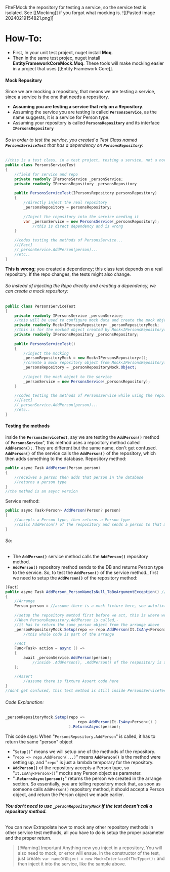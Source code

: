 FIteFMock the repository for testing a service, so the service test is isolated. See [[Mocking]] if you forgot what mocking is.
![[Pasted image 20240219154821.png]]
# How-To:
- First, In your unit test project, nuget install **Moq**.
- Then in the same test projec, nuget install **EntityFrameworkCoreMock.Moq**.
These tools will make mocking easier in a project that uses [[Entity Framework Core]].
#### Mock Repository
Since we are mocking a repository, that means we are testing a service, since a service is the one that needs a repository.
- **Assuming you are testing a service that rely on a Repository**. 
- Assuming the service you are testing is called **`PersonsService`**, as the name suggests, it is a service for Person type.
- Assuming your repository is called **`PersonsRepository`** and its interface  **`IPersonsRepository`**
###### So in order to test the service, you created a Test Class named **`PersonsServiceTest`** that has a dependency on **`PersonsRepository`**:
```c#
//this is a test class, in a test project, testing a service, not a normal class or a service.
public class PersonsServiceTest
{
	//field for service and repo
	private readonly IPersonsService _personService;
	private readonly IPersonsRepository _personsRepository
	
	public PersonsServiceTest(IPersonsRepository personsRepository)
	{
		//directly inject the real repository
		_personsRepository = personsRepository;
		
		//Inject the repository into the service needing it
		var _personService = new PersonsService(_personsRepository);
			//this is direct dependency and is wrong
	}
	
	//codes testing the methods of PersonsService...
	//[Fact]
	//_personService.AddPerson(person)...
	//etc..
}
```
**This is wrong**; you created a dependency; this class test depends on a real repository. If the repo changes, the tests might also change.
###### So instead of injecting the Repo directly and creating a dependency, we can create a mock repository:
```c#
public class PersonsServiceTest
{
	private readonly IPersonsService _personService;
	//this will be used to configure mock data and create the mock object
	private readonly Mock<IPersonsRepository> _personRepositoryMock;
	//this is for the mocked object created by Mock<IPersonsRepository>
	private readonly IPersonsRepository _personsRepository;
	
	public PersonsServiceTest()
	{
		//inject the mocking
		_personRepositoryMock = new Mock<IPersonsRepository>();
		//create a mock repository object from Mock<IPersonsRepository>
		_personsRepository = _personRepositoryMock.Object;
		
		//inject the mock object to the service
		_personService = new PersonsService(_personsRepository);
	}
	
	//codes testing the methods of PersonsService while using the repo...
	//[Fact]
	//_personService.AddPerson(person)...
	//etc..
}
```
#### Testing the methods
inside the **`PersonsServiceTest`**, say we are testing the **`AddPerson()`** method of **`PersonsService`**", this method uses a repository method called **`AddPerson();`**. They are different but the same name, don't get confused.  **`AddPerson()`** of the service calls the  **`AddPerson()`** of the repository, which then adds something to the database.
Repository method:
```c#
public async Task AddPerson(Person person)
{
	//receives a person then adds that person in the database
	//returns a person type
}
//the method is an async version 
```
Service method:
```c#
public async Task<Person> AddPerson(Person? person)
{
	//accepts a Person type, then returns a Person type
	//calls AddPerson() of the respository and sends a person to that method
}
```
###### So:
- The **`AddPerson()`** service method calls the **`AddPerson()`** repository method. 
- **`AddPerson()`** repository method sends to the DB and returns Person type to the service.
So, to test the **`AddPerson()`** of the service method., first we need to setup the  **`AddPerson()`** of the repository method:
```c#
[Fact]
public async Task AddPerson_PersonNameIsNull_ToBeArgumentException() //testing the AddPerson of the service method
{
	//Arrange
	Person person = //assume there is a mock fixture here, see autofixture note
	
	//setup the repository method first before we act, this is where we use the _personRepositoryMock
	//When PersonsRepository.AddPerson is called,-
	//it has to return the same person object from the arrange above
	_personRepositoryMock.Setup(repo => repo.AddPerson(It.IsAny<Person>())).ReturnsAsync(person);
		//this whole code is part of the arrange
	
	//Act
	Func<Task> action = async () =>
	{
		await _personService.AddPerson(person);
			//inside .AddPerson(), .AddPerson() of the respository is also being called but mocked
	};
	
	//Assert
		//assume there is fixture Assert code here
}
//dont get confused, this test method is still inside PersonsServiceTest
```
###### Code Explanation:
```c#
_personRepositoryMock.Setup(repo => 
								repo.AddPerson(It.IsAny<Person>() )
							).ReturnsAsync(person);
```
This code says: When "`PersonsRepository.AddPerson`" is called, it has to return the same "person" object
- "`Setup()`" means we will setup one of the methods of the repository.
- "`repo => repo.AddPerson(...)`" means **`AddPerson()`** is  the method were setting up, and "`repo`" is just a lambda temporary for the repository.
- **`AddPerson()`** of the repository accepts a Person type, so "`It.IsAny<Person>()`" mocks any Person object as parameter.
- "**`.ReturnsAsync(person);`**" returns the person we created in the arrange section.
So essentially, you are telling repository mock that, as soon as someone calls `AddPerson()` repository method, it should accept a Person object, and return the Person object we made earlier.
###### **You don't need to use `_personRepositoryMock` if the test doesn't call a repository method.**
You can now Extrapolate how to mock any other repository methods in other service test methods, all you have to do is setup the proper parameter and the proper return.

>[!Warning] Important
>Anything new you inject in a repository, You will also need to mock, or error will ensue.
>In the constructor of the test, just create: 
>`var nameOfObject = new Mock<InterfaceOfTheType>():`
>and then inject it into the service, like the sample above.

